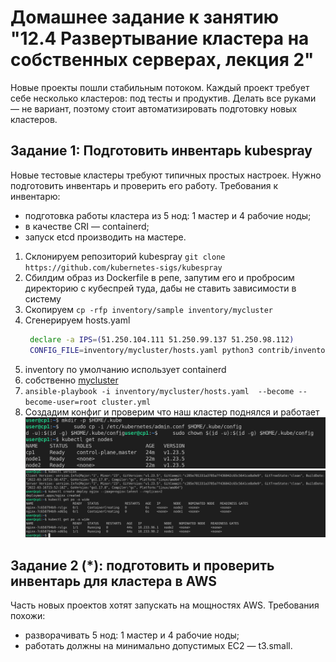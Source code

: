 # Домашнее задание к занятию "12.4 Развертывание кластера на собственных серверах, лекция 2"
Новые проекты пошли стабильным потоком. Каждый проект требует себе несколько кластеров: под тесты и продуктив. Делать все руками — не вариант, поэтому стоит автоматизировать подготовку новых кластеров.

## Задание 1: Подготовить инвентарь kubespray
Новые тестовые кластеры требуют типичных простых настроек. Нужно подготовить инвентарь и проверить его работу. Требования к инвентарю:
* подготовка работы кластера из 5 нод: 1 мастер и 4 рабочие ноды;
* в качестве CRI — containerd;
* запуск etcd производить на мастере.

1. Склонируем репозиторий kubespray `git clone https://github.com/kubernetes-sigs/kubespray`
2. Сбилдим образ из Dockerfile в репе, запутим его и пробросим директорию с кубеспрей туда, дабы не ставить зависимости в систему
3. Скопируем `cp -rfp inventory/sample inventory/mycluster`
4. Сгенерируем hosts.yaml 
   ```bash
    declare -a IPS=(51.250.104.111 51.250.99.137 51.250.98.112)
    CONFIG_FILE=inventory/mycluster/hosts.yaml python3 contrib/inventory_builder/inventory.py ${IPS[@]} 
   ```
5. inventory по умолчанию использует containerd
6. собственно [mycluster](mycluster)
7.  `ansible-playbook -i inventory/mycluster/hosts.yaml  --become --become-user=root cluster.yml`
8.  Создадим конфиг и проверим что наш кластер поднялся и работает
    ![get_nodes](img/get_nodes.png)  
    ![check](img/check.png)  

## Задание 2 (*): подготовить и проверить инвентарь для кластера в AWS
Часть новых проектов хотят запускать на мощностях AWS. Требования похожи:
* разворачивать 5 нод: 1 мастер и 4 рабочие ноды;
* работать должны на минимально допустимых EC2 — t3.small.